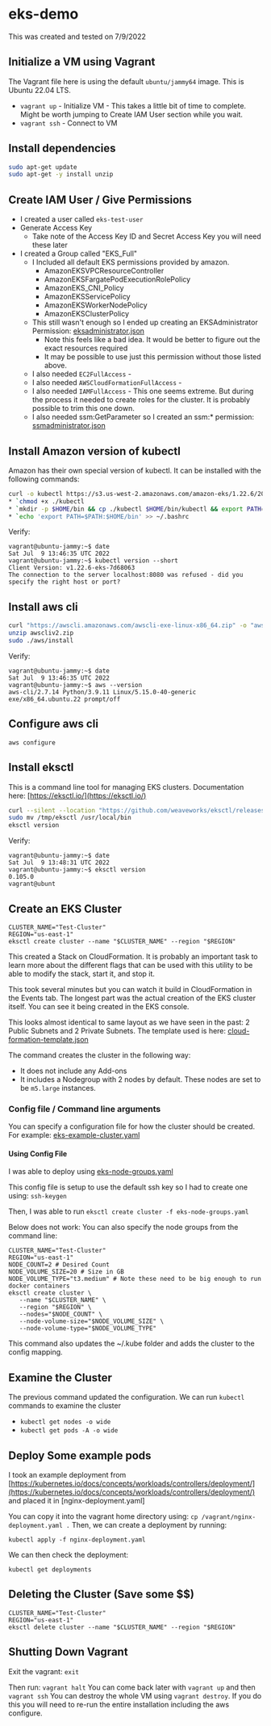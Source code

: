 # eks-demo

This was created and tested on 7/9/2022

## Initialize a VM using Vagrant

The Vagrant file here is using the default `ubuntu/jammy64` image. This is Ubuntu 22.04 LTS.

* `vagrant up` - Initialize VM - This takes a little bit of time to complete. Might be worth jumping to Create IAM User section while you wait.
* `vagrant ssh` - Connect to VM

## Install dependencies

```bash
sudo apt-get update
sudo apt-get -y install unzip
```


## Create IAM User / Give Permissions

  * I created a user called `eks-test-user`
  * Generate Access Key 
    * Take note of the Access Key ID and Secret Access Key you will need these later
  * I created a Group called "EKS_Full"
      * I Included all default EKS permissions provided by amazon.
        * AmazonEKSVPCResourceController
        * AmazonEKSFargatePodExecutionRolePolicy
        * AmazonEKS_CNI_Policy
        * AmazonEKSServicePolicy
        * AmazonEKSWorkerNodePolicy
        * AmazonEKSClusterPolicy
      * This still wasn't enough so I ended up creating an EKSAdministrator Permission: [eksadministrator.json](eksadministrator.json)
        * Note this feels like a bad idea. It would be better to figure out the exact resources required
        * It may be possible to use just this permission without those listed above.
      * I also needed `EC2FullAccess` -
      * I also needed `AWSCloudFormationFullAccess` - 
      * I also needed `IAMFullAccess` - This one seems extreme. But during the process it needed to create roles for the cluster. It is probably possible to trim this one down. 
      * I also needed ssm:GetParameter so I created an ssm:* permission: [ssmadministrator.json](ssmadministrator.json)
      

## Install Amazon version of kubectl

Amazon has their own special version of kubectl. It can be installed with the following commands:

```bash
curl -o kubectl https://s3.us-west-2.amazonaws.com/amazon-eks/1.22.6/2022-03-09/bin/linux/amd64/kubectl
* `chmod +x ./kubectl
* `mkdir -p $HOME/bin && cp ./kubectl $HOME/bin/kubectl && export PATH=$PATH:$HOME/bin
* `echo 'export PATH=$PATH:$HOME/bin' >> ~/.bashrc
```

Verify:
```
vagrant@ubuntu-jammy:~$ date
Sat Jul  9 13:46:35 UTC 2022
vagrant@ubuntu-jammy:~$ kubectl version --short
Client Version: v1.22.6-eks-7d68063
The connection to the server localhost:8080 was refused - did you specify the right host or port?
```

## Install aws cli

```bash
curl "https://awscli.amazonaws.com/awscli-exe-linux-x86_64.zip" -o "awscliv2.zip"
unzip awscliv2.zip
sudo ./aws/install
```

Verify:
```
vagrant@ubuntu-jammy:~$ date
Sat Jul  9 13:46:35 UTC 2022
vagrant@ubuntu-jammy:~$ aws --version
aws-cli/2.7.14 Python/3.9.11 Linux/5.15.0-40-generic exe/x86_64.ubuntu.22 prompt/off
```

## Configure aws cli

`aws configure`

## Install eksctl
This is a command line tool for managing EKS clusters. Documentation here: [https://eksctl.io/](https://eksctl.io/)

```bash
curl --silent --location "https://github.com/weaveworks/eksctl/releases/latest/download/eksctl_$(uname -s)_amd64.tar.gz" | tar xz -C /tmp
sudo mv /tmp/eksctl /usr/local/bin
eksctl version
```

Verify:
```
vagrant@ubuntu-jammy:~$ date 
Sat Jul  9 13:48:31 UTC 2022
vagrant@ubuntu-jammy:~$ eksctl version
0.105.0
vagrant@ubunt
```

## Create an EKS Cluster

```
CLUSTER_NAME="Test-Cluster"
REGION="us-east-1"
eksctl create cluster --name "$CLUSTER_NAME" --region "$REGION"
```

This created a Stack on CloudFormation. It is probably an important task to learn more about the different flags that can be used with this utility
to be able to modify the stack, start it, and stop it. 

This took several minutes but you can watch it build in CloudFormation in the Events tab.
The longest part was the actual creation of the EKS cluster itself. You can see it being created in the EKS console.

This looks almost identical to same layout as we have seen in the past: 2 Public Subnets and 2 Private Subnets.
The template used is here: [cloud-formation-template.json](cloud-formation-template.json)

The command creates the cluster in the following way:
* It does not include any Add-ons
* It includes a Nodegroup with 2 nodes by default. These nodes are set to be `m5.large` instances.

### Config file / Command line arguments
You can specify a configuration file for how the cluster should be created. For example: [eks-example-cluster.yaml](eks-example-cluster.yaml)

#### Using Config File
I was able to deploy using [eks-node-groups.yaml](eks-node-groups.yaml)

This config file is setup to use the default ssh key so I had to create one using: `ssh-keygen`

Then, I was able to run `eksctl create cluster -f eks-node-groups.yaml`


Below does not work:
You can also specify the node groups from the command line:

```
CLUSTER_NAME="Test-Cluster"
REGION="us-east-1"
NODE_COUNT=2 # Desired Count
NODE_VOLUME_SIZE=20 # Size in GB
NODE_VOLUME_TYPE="t3.medium" # Note these need to be big enough to run docker containers
eksctl create cluster \
   --name "$CLUSTER_NAME" \
   --region "$REGION" \
   --nodes="$NODE_COUNT" \
   --node-volume-size="$NODE_VOLUME_SIZE" \
   --node-volume-type="$NODE_VOLUME_TYPE"
```

This command also updates the ~/.kube folder and adds the cluster to the config mapping.

## Examine the Cluster

The previous command updated the configuration. We can run `kubectl` commands to examine the cluster

* `kubectl get nodes -o wide`
* `kubectl get pods -A -o wide`

## Deploy Some example pods

I took an example deployment from [https://kubernetes.io/docs/concepts/workloads/controllers/deployment/](https://kubernetes.io/docs/concepts/workloads/controllers/deployment/) and placed it in [nginx-deployment.yaml]

You can copy it into the vagrant home directory using: `cp /vagrant/nginx-deployment.yaml .`
Then, we can create a deployment by running:

```
kubectl apply -f nginx-deployment.yaml
```

We can then check the deployment:

```
kubectl get deployments
```

## Deleting the Cluster (Save some $$)

```
CLUSTER_NAME="Test-Cluster"
REGION="us-east-1"
eksctl delete cluster --name "$CLUSTER_NAME" --region "$REGION"
```

## Shutting Down Vagrant

Exit the vagrant: `exit`

Then run: `vagrant halt`
You can come back later with `vagrant up` and then `vagrant ssh`
You can destroy the whole VM using `vagrant destroy`. If you do this you will need to re-run the entire installation including the aws configure.